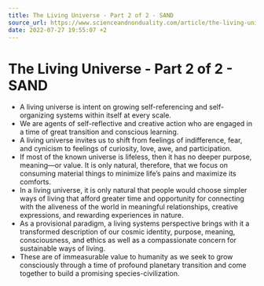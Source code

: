 ```yaml
---
title: The Living Universe - Part 2 of 2 - SAND
source_url: https://www.scienceandnonduality.com/article/the-living-universe-part-2-of-2
date: 2022-07-27 19:55:07 +2
---
```


# The Living Universe - Part 2 of 2 - SAND

- A living universe is intent on growing self-referencing and self-organizing systems within itself at every scale.
- We are agents of self-reflective and creative action who are engaged in a time of great transition and conscious learning.
- A living universe invites us to shift from feelings of indifference, fear, and cynicism to feelings of curiosity, love, awe, and participation.
- If most of the known universe is lifeless, then it has no deeper purpose, meaning—or value. It is only natural, therefore, that we focus on consuming material things to minimize life’s pains and maximize its comforts.
- In a living universe, it is only natural that people would choose simpler ways of living that afford greater time and opportunity for connecting with the aliveness of the world in meaningful relationships, creative expressions, and rewarding experiences in nature.
- As a provisional paradigm, a living systems perspective brings with it a transformed description of our cosmic identity, purpose, meaning, consciousness, and ethics as well as a compassionate concern for sustainable ways of living.
- These are of immeasurable value to humanity as we seek to grow consciously through a time of profound planetary transition and come together to build a promising species-civilization.
